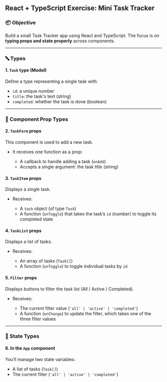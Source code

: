 ## React + TypeScript Exercise: **Mini Task Tracker**

### 📦 Objective

Build a small Task Tracker app using React and TypeScript. The focus is on **typing props and state properly** across components.

---

### 🔤 Types

#### 1. `Task` type (Model)

Define a type representing a single task with:

-   `id`: a unique number
-   `title`: the task's text (string)
-   `completed`: whether the task is done (boolean)

---

### 🧩 Component Prop Types

#### 2. `TaskForm` props

This component is used to add a new task.

-   It receives one function as a prop:

    -   A callback to handle adding a task (`onAdd`)
    -   Accepts a single argument: the task title (string)

#### 3. `TaskItem` props

Displays a single task.

-   Receives:

    -   A `task` object (of type `Task`)
    -   A function (`onToggle`) that takes the task’s `id` (number) to toggle its completed state

#### 4. `TaskList` props

Displays a list of tasks.

-   Receives:

    -   An array of tasks (`Task[]`)
    -   A function (`onToggle`) to toggle individual tasks by `id`

#### 5. `Filter` props

Displays buttons to filter the task list (All / Active / Completed).

-   Receives:

    -   The current filter value (`'all' | 'active' | 'completed'`)
    -   A function (`onChange`) to update the filter, which takes one of the three filter values

---

### 🧠 State Types

#### 6. In the `App` component

You’ll manage two state variables:

-   A list of tasks (`Task[]`)
-   The current filter (`'all' | 'active' | 'completed'`)
